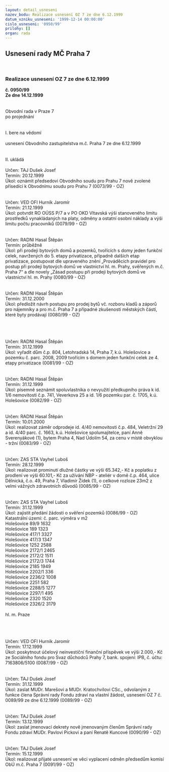 ```yaml
---
layout: detail_usneseni
nazev_bodu: Realizace usnesení OZ 7 ze dne 6.12.1999
datum_vzniku_usneseni: '1999-12-14 00:00:00'
cislo_usneseni: '0950/99'
prilohy: []
organ: rada
---
```

<div id="ucUsn_pList" class="usn">
	<span><h2>Usnesení rady MČ Praha 7 </h2>
<br></span><div class="standBody">
<span><h3>Realizace usnesení OZ 7 ze dne 6.12.1999</h3></span><div class="center">
		<strong>č. 0950/99</strong><br>
	</div>
<div class="center">
		<strong>Ze dne 14.12.1999</strong><br><br>
	</div>
<br>Obvodní rada v Praze 7<br>po projednání<br><br><br>I.	bere na vědomí<br><br> usnesení Obvodního zastupitelstva m.č. Praha 7 ze dne 6.12.1999<br><br><br>II.	ukládá <br><br> Určen:	     	TAJ Dušek Josef<br>Termín: 20.12.1999<br>Úkol:	oznámit předsedovi Obvodního soudu pro Prahu 7 nově zvolené přísedící k Obvodnímu soudu pro Prahu 7       (0073/99 - OZ)<br> <br><br> Určen:	     	VED OFI Hurník Jaromír<br>Termín: 21.12.1999<br>Úkol:	potvrdit RO OÚSS P/7 a v PO OKD Vltavská výši stanoveného limitu prostředků vynakládaných na platy, odměny a ostatní osobní náklady a výši limitu počtu pracovníků     (0079/99 - OZ)<br> <br><br> Určen:	     	RADNI Hasal Štěpán<br>Termín: průběžně<br>Úkol:	při prodeji bytových domů a pozemků, tvořících s domy jeden funkční celek, navržených do 5. etapy privatizace, případně dalších etap privatizace, postupovat dle upraveného znění „Prováděcích pravidel pro postup při prodeji bytových domů ve vlastnictví hl. m. Prahy, svěřených m.č. Praha 7“ a dle novely „Zásad postupu při prodeji bytových domů ve vlastnictví hl. m. Prahy     (0080/99 - OZ)<br> <br><br> Určen:	     	RADNI Hasal Štěpán<br>Termín: 31.12.2000<br>Úkol:	předložit návrh postupu pro prodej bytů vč. rozboru kladů a záporů pro nájemníky a pro m.č. Praha 7 a případné zkušenosti městských částí, které byty prodávají     (0080/99 - OZ)<br> <br><br><br><br>  Určen:	     	RADNI Hasal Štěpán<br>Termín: 31.12.1999<br>Úkol:	vyřadit dům č.p. 804, Letohradská 14, Praha 7, k.ú. Holešovice a pozemku č. parc. 2008, 2009 tvořícím s domem jeden funkční celek ze 4. etapy privatizace    (0081/99 - OZ)<br> <br><br> Určen:	     	RADNI Hasal Štěpán<br>Termín: 31.12.1999<br>Úkol:	písemně seznámit spoluvlastníka o nevyužití předkupního práva k id. 1/6 nemovitosti č.p. 741, Veverkova 25 a id. 1/6 pozemku par. č. 1705, k.ú. Holešovice      (0082/99 - OZ)<br> <br><br> Určen:	     	RADNI Hasal Štěpán<br>Termín: 10.01.2000<br>Úkol:	realizovat záměr odprodeje id. 4/40 nemovitosti č.p. 484, Veletržní 29 a id. 4/40 parc. č. 1663, k.ú. Holešovice spolumajitelce, paní Anně Sverenyákové (1), bytem Praha 4, Nad Údolím 54, za cenu v místě obvyklou - tržní     (0083/99 - OZ)<br> <br><br> Určen:	     	ZAS STA Vayhel Luboš<br>Termín: 28.12.1999<br>Úkol:	realizovat prominutí dlužné částky ve výši 65.342,- Kč a poplatku z prodlení ve výši 60.101,- Kč za užívání NBP - ateliér v domě č.p. 464, ulice Dělnická, č.o. 49, Praha 7, Vladimír Žídek (1), o celkové rozloze 23m2 z velmi vážných zdravotních důvodů     (0085/99 - OZ)<br> <br><br> Určen:	     	ZAS STA Vayhel Luboš<br>Termín: 31.12.1999<br>Úkol:	zajistit předání žádosti o svěření pozemků         (0086/99 - OZ)         <br> Katastrální území:				         č. parc.				výměra v m2<br>Holešovice						89/9				1632<br>Holešovice						189				1323<br>Holešovice						417/1				3327<br>Holešovice						417/3				1347<br>Holešovice						1252				2588<br>Holešovice						2172/1				2465<br>Holešovice						2172/2				1511<br>Holešovice						2172/3				1744<br>Holešovice						2185				1949<br>Holešovice						2202/1				336<br>Holešovice						2236/2				1008<br>Holešovice						2251				582<br>Holešovice						2288/5				1277<br>Holešovice						2297/1				495<br>Holešovice						2320				1520<br>Holešovice						2326/2				3179<br><br>		hl. m. Praze	<br><br><br><br><br> Určen:	     	VED OFI Hurník Jaromír<br>Termín: 17.12.1999<br>Úkol:	poskytnout účelový neinvestiční finanční příspěvek ve výši 2.000,- Kč ze Sociálního fondu pro Svaz důchodců Prahy 7, bank. spojení: IPB, č. účtu: 7163806/5100      (0087/99 - OZ)<br> <br><br> Určen:	     	TAJ Dušek Josef<br>Termín: 31.12.1999<br>Úkol:	zaslat  MUDr. Marešovi a MUDr. Kratochvílovi CSc., odvolaným z funkce člena Správní rady Fondu zdraví na vlastní žádost, usnesení OZ 7 č. 0089/99 ze dne 6.12.1999      (0089/99 - OZ)<br> <br><br> Určen:	     	TAJ Dušek Josef<br>Termín: 13.12.1999<br>Úkol:	zaslat jmenovací dekrety nově jmenovaným členům Správní rady Fondu zdraví MUDr. Pavlovi Pickovi a paní Renatě Kuncové        (0090/99 - OZ)<br> <br><br> Určen:	     	TAJ Dušek Josef<br>Termín: 15.12.1999<br>Úkol:	realizovat přijaté usnesení ve věci vyplacení odměn předsedům komisí ObÚ m.č. Praha 7    (0091/99 - OZ)<br>
</div>
</div>